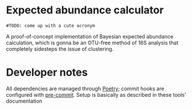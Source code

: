 # Expected abundance calculator

`#TODO: come up with a cute acronym`

A proof-of-concept implementation of Bayesian expected abundance
calculation, which is gonna be an OTU-free method of 16S analysis
that completely sidesteps the issue of clustering.

# Developer notes
All dependencies are managed through [Poetry](https://python-poetry.org/);
commit hooks are configured with [pre-commit](https://pre-commit.org). Setup is
basically as described in these tools' documentation